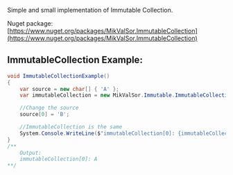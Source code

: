 Simple and small implementation of Immutable Collection.

Nuget package: [https://www.nuget.org/packages/MikValSor.ImmutableCollection](https://www.nuget.org/packages/MikValSor.ImmutableCollection)

## ImmutableCollection Example:
```cs
void ImmutableCollectionExample()
{
	var source = new char[] { 'A' };
	var immutableCollection = new MikValSor.Immutable.ImmutableCollection<char>(source);

	//Change the source
	source[0] = 'B';

	//ImmutableCollection is the same
	System.Console.WriteLine($"immutableCollection[0]: {immutableCollection[0]}");
}
/**
	Output:
	immutableCollection[0]: A
**/
```
